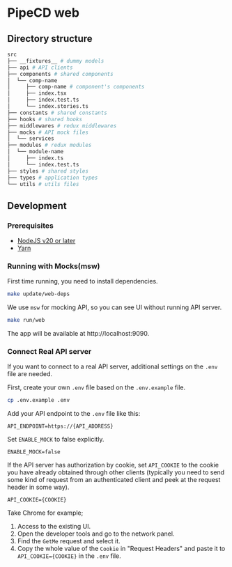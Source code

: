 # PipeCD web

## Directory structure

```bash
src
├── __fixtures__ # dummy models
├── api # API clients
├── components # shared components
│  └── comp-name
│     ├── comp-name # component's components
│     ├── index.tsx
│     ├── index.test.ts
│     └── index.stories.ts
├── constants # shared constants
├── hooks # shared hooks
├── middlewares # redux middlewares
├── mocks # API mock files
│  └── services
├── modules # redux modules
│  └── module-name
│     ├── index.ts
│     └── index.test.ts
├── styles # shared styles
├── types # application types
└── utils # utils files
```

## Development

### Prerequisites

- [NodeJS v20 or later](https://nodejs.org/en/)
- [Yarn](https://yarnpkg.com/)

### Running with Mocks(msw)

First time running, you need to install dependencies.

```bash
make update/web-deps
```

We use `msw` for mocking API, so you can see UI without running API server.

```bash
make run/web
```

The app will be available at http://localhost:9090.

### Connect Real API server
If you want to connect to a real API server, additional settings on the `.env` file are needed.

First, create your own `.env` file based on the `.env.example` file.

```bash
cp .env.example .env
```

Add your API endpoint to the `.env` file like this:

```
API_ENDPOINT=https://{API_ADDRESS}
```

Set `ENABLE_MOCK` to false explicitly.

```
ENABLE_MOCK=false
```

If the API server has authorization by cookie, set `API_COOKIE` to the cookie you have already obtained through other clients
(typically you need to send some kind of request from an authenticated client and peek at the request header in some way).

```
API_COOKIE={COOKIE}
```

Take Chrome for example;
1. Access to the existing UI.
2. Open the developer tools and go to the network panel.
3. Find the `GetMe` request and select it.
4. Copy the whole value of the `Cookie` in "Request Headers" and paste it to `API_COOKIE={COOKIE}` in the `.env` file.

